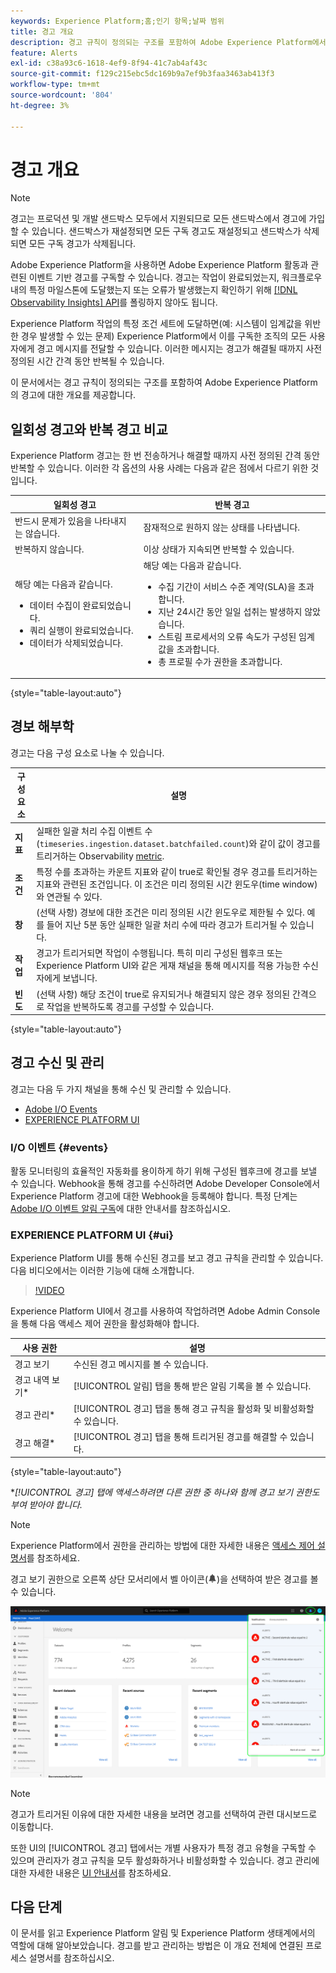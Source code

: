 ```yaml
---
keywords: Experience Platform;홈;인기 항목;날짜 범위
title: 경고 개요
description: 경고 규칙이 정의되는 구조를 포함하여 Adobe Experience Platform에서의 다양한 경고에 대해 알아봅니다.
feature: Alerts
exl-id: c38a93c6-1618-4ef9-8f94-41c7ab4af43c
source-git-commit: f129c215ebc5dc169b9a7ef9b3faa3463ab413f3
workflow-type: tm+mt
source-wordcount: '804'
ht-degree: 3%

---
```


# 경고 개요

>[!NOTE]
>
>경고는 프로덕션 및 개발 샌드박스 모두에서 지원되므로 모든 샌드박스에서 경고에 가입할 수 있습니다. 샌드박스가 재설정되면 모든 구독 경고도 재설정되고 샌드박스가 삭제되면 모든 구독 경고가 삭제됩니다.

Adobe Experience Platform을 사용하면 Adobe Experience Platform 활동과 관련된 이벤트 기반 경고를 구독할 수 있습니다. 경고는 작업이 완료되었는지, 워크플로우 내의 특정 마일스톤에 도달했는지 또는 오류가 발생했는지 확인하기 위해 [[!DNL Observability Insights] API](../api/overview.md)를 폴링하지 않아도 됩니다.

Experience Platform 작업의 특정 조건 세트에 도달하면(예: 시스템이 임계값을 위반한 경우 발생할 수 있는 문제) Experience Platform에서 이를 구독한 조직의 모든 사용자에게 경고 메시지를 전달할 수 있습니다. 이러한 메시지는 경고가 해결될 때까지 사전 정의된 시간 간격 동안 반복될 수 있습니다.

이 문서에서는 경고 규칙이 정의되는 구조를 포함하여 Adobe Experience Platform의 경고에 대한 개요를 제공합니다.

## 일회성 경고와 반복 경고 비교

Experience Platform 경고는 한 번 전송하거나 해결할 때까지 사전 정의된 간격 동안 반복할 수 있습니다. 이러한 각 옵션의 사용 사례는 다음과 같은 점에서 다르기 위한 것입니다.

| 일회성 경고 | 반복 경고 |
| --- | --- |
| 반드시 문제가 있음을 나타내지는 않습니다. | 잠재적으로 원하지 않는 상태를 나타냅니다. |
| 반복하지 않습니다. | 이상 상태가 지속되면 반복할 수 있습니다. |
| 해당 예는 다음과 같습니다.<ul><li>데이터 수집이 완료되었습니다.</li><li>쿼리 실행이 완료되었습니다.</li><li>데이터가 삭제되었습니다.</li></ul> | 해당 예는 다음과 같습니다.<ul><li>수집 기간이 서비스 수준 계약(SLA)을 초과합니다.</li><li>지난 24시간 동안 일일 섭취는 발생하지 않았습니다.</li><li>스트림 프로세서의 오류 속도가 구성된 임계값을 초과합니다.</li><li>총 프로필 수가 권한을 초과합니다.</li></ul> |

{style="table-layout:auto"}

## 경보 해부학

경고는 다음 구성 요소로 나눌 수 있습니다.

| 구성 요소 | 설명 |
| --- | --- |
| **지표** | 실패한 일괄 처리 수집 이벤트 수(`timeseries.ingestion.dataset.batchfailed.count`)와 같이 값이 경고를 트리거하는 Observability [metric](../api/metrics.md#available-metrics). |
| **조건** | 특정 수를 초과하는 카운트 지표와 같이 true로 확인될 경우 경고를 트리거하는 지표와 관련된 조건입니다. 이 조건은 미리 정의된 시간 윈도우(time window)와 연관될 수 있다. |
| **창** | (선택 사항) 경보에 대한 조건은 미리 정의된 시간 윈도우로 제한될 수 있다. 예를 들어 지난 5분 동안 실패한 일괄 처리 수에 따라 경고가 트리거될 수 있습니다. |
| **작업** | 경고가 트리거되면 작업이 수행됩니다. 특히 미리 구성된 웹후크 또는 Experience Platform UI와 같은 게재 채널을 통해 메시지를 적용 가능한 수신자에게 보냅니다. |
| **빈도** | (선택 사항) 해당 조건이 true로 유지되거나 해결되지 않은 경우 정의된 간격으로 작업을 반복하도록 경고를 구성할 수 있습니다. |

{style="table-layout:auto"}

## 경고 수신 및 관리

경고는 다음 두 가지 채널을 통해 수신 및 관리할 수 있습니다.

* [Adobe I/O Events](#events)
* [EXPERIENCE PLATFORM UI](#ui)

### I/O 이벤트 {#events}

활동 모니터링의 효율적인 자동화를 용이하게 하기 위해 구성된 웹후크에 경고를 보낼 수 있습니다. Webhook을 통해 경고를 수신하려면 Adobe Developer Console에서 Experience Platform 경고에 대한 Webhook을 등록해야 합니다. 특정 단계는 [Adobe I/O 이벤트 알림 구독](./subscribe.md)에 대한 안내서를 참조하십시오.

### EXPERIENCE PLATFORM UI {#ui}

Experience Platform UI를 통해 수신된 경고를 보고 경고 규칙을 관리할 수 있습니다. 다음 비디오에서는 이러한 기능에 대해 소개합니다.

>[!VIDEO](https://video.tv.adobe.com/v/3423921?quality=12&learn=on&captions=kor)

Experience Platform UI에서 경고를 사용하여 작업하려면 Adobe Admin Console을 통해 다음 액세스 제어 권한을 활성화해야 합니다.

| 사용 권한 | 설명 |
| --- | --- |
| 경고 보기 | 수신된 경고 메시지를 볼 수 있습니다. |
| 경고 내역 보기* | [!UICONTROL 알림] 탭을 통해 받은 알림 기록을 볼 수 있습니다. |
| 경고 관리* | [!UICONTROL 경고] 탭을 통해 경고 규칙을 활성화 및 비활성화할 수 있습니다. |
| 경고 해결* | [!UICONTROL 경고] 탭을 통해 트리거된 경고를 해결할 수 있습니다. |

{style="table-layout:auto"}

**[!UICONTROL 경고] 탭에 액세스하려면 다른 권한 중 하나와 함께 경고 보기 권한도 부여 받아야 합니다.*

>[!NOTE]
>
>Experience Platform에서 권한을 관리하는 방법에 대한 자세한 내용은 [액세스 제어 설명서](../../access-control/ui/overview.md)를 참조하세요.

경고 보기 권한으로 오른쪽 상단 모서리에서 벨 아이콘(![벨 아이콘](/help/images/icons/bell.png))을 선택하여 받은 경고를 볼 수 있습니다.

![](../images/alerts/overview/ui.png)

>[!NOTE]
>
> 경고가 트리거된 이유에 대한 자세한 내용을 보려면 경고를 선택하여 관련 대시보드로 이동합니다.

또한 UI의 [!UICONTROL 경고] 탭에서는 개별 사용자가 특정 경고 유형을 구독할 수 있으며 관리자가 경고 규칙을 모두 활성화하거나 비활성화할 수 있습니다. 경고 관리에 대한 자세한 내용은 [UI 안내서](./ui.md)를 참조하세요.

## 다음 단계

이 문서를 읽고 Experience Platform 알림 및 Experience Platform 생태계에서의 역할에 대해 알아보았습니다. 경고를 받고 관리하는 방법은 이 개요 전체에 연결된 프로세스 설명서를 참조하십시오.
